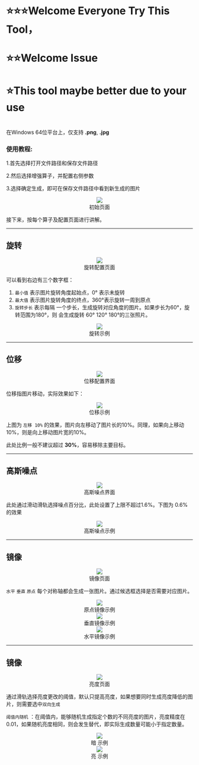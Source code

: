 # ⭐⭐⭐Welcome Everyone Try This Tool，

# ⭐⭐Welcome Issue

# ⭐This tool maybe better  due to your use

# 

在Windows 64位平台上，仅支持 **.png**, **.jpg**

### 使用教程:

1.首先选择打开文件路径和保存文件路径

2.然后选择增强算子，并配置右侧参数

3.选择确定生成，即可在保存文件路径中看到新生成的图片

<center align="center">
    <img src="https://i.loli.net/2021/11/15/aXzmnDrlefG2T1c.png" >
    <center>初始页面</center>
</center>


接下来，按每个算子及配置页面进行讲解。

---

## 旋转

<center>
    <img src="https://i.loli.net/2021/11/15/lRU5o9YnNkH4dbS.png" >
    <center>旋转配置页面</center>
</center>

可以看到右边有三个数字框：

1. `最小值` 表示图片旋转角度起始点，0° 表示未旋转
2. `最大值` 表示图片旋转角度的终点，360°表示旋转一周到原点
3. `旋转步长` 表示每隔 一个步长，生成旋转对应角度的图片。如果步长为60°，旋转范围为180°，则 会生成旋转 60° 120° 180°的三张照片。

<center>
    <img src="https://i.loli.net/2021/11/15/IyAlEk85GxX3Si6.png">
    <center>旋转示例</center>
</center>



---

## 位移

<center>
    <img src="https://i.loli.net/2021/11/15/4OXF7CwoQPYxuib.png">
    <center>位移配置界面</center>
</center>

位移指图片移动，实际效果如下：

<center>
    <img src="https://i.loli.net/2021/11/15/lcWbOngKv4iIB92.png">
    <center>位移示例</center>
</center>

上图为 `左移 10%` 的效果，图片向左移动了图片长的10%。同理，如果向上移动10%，则是向上移动图片宽的10%。

此处比例一般不建议超过 **30%**，容易移除主要目标。

---

## 高斯噪点

<center>
    <img src="https://i.loli.net/2021/11/15/HBqmgE6zskaT4yf.png">
    <center>高斯噪点界面</center>
</center>

此处通过滑动滑轨选择噪点百分比，此处设置了上限不超过1.6%。下图为 0.6%的效果

<center>
    <img src="https://i.loli.net/2021/11/15/e8zG9pijoCbXhTq.png">
    <center>高斯噪点示例</center>
</center>



---

## 镜像

<center>
    <img src="https://i.loli.net/2021/11/15/qye2ZEbHzCKh9UL.png">
    <center>镜像页面</center>
</center>

`水平` `垂直` `原点` 每个对称轴都会生成一张图片。通过候选框选择是否需要对应图片。

<center>
    <img src="https://i.loli.net/2021/11/15/zr8aDTwdV1KG4Jj.png">
    <center>原点镜像示例</center>
</center>



<center>
    <img src="https://i.loli.net/2021/11/15/VYU6ETlPwkG3dLD.png">
    <center>垂直镜像示例</center>
</center>

<center>
    <img src="https://i.loli.net/2021/11/15/73Ferg2nqajyxhw.png">
    <center>水平镜像示例</center>
</center>

---

## 镜像

<center>
    <img src="https://i.loli.net/2021/11/15/nPijJsQevNW8OuT.png">
    <center>亮度页面</center>
</center>

通过滑轨选择亮度更改的阈值，默认只提高亮度，如果想要同时生成亮度降低的图片，则需要选中`双向生成` 

`阈值内随机` ：在阈值内，能够随机生成指定个数的不同亮度的图片，亮度精度在0.01，如果随机亮度相同，则会发生替代，即实际生成数量可能小于指定数量。

<center>
    <img src="https://i.loli.net/2021/11/15/RbCenjvQPfF4G29.png">
    <center>暗 示例</center>
</center>

<center>
    <img src="https://i.loli.net/2021/11/15/x3SQjuR6mfoOlZM.png">
    <center>亮 示例</center>
</center>


